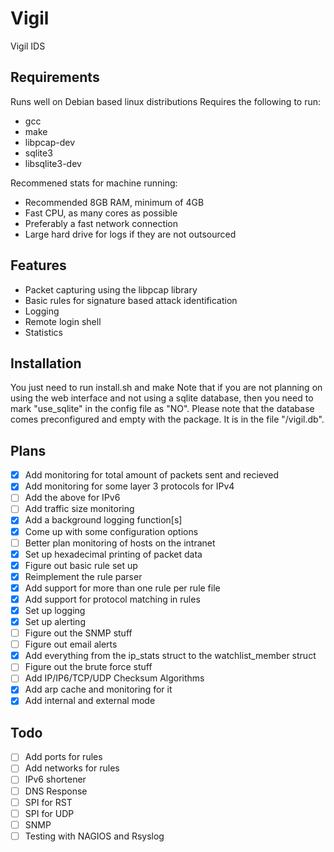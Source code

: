 <!--[![Language grade: C/C++](https://img.shields.io/lgtm/grade/cpp/g/raging-loon/vigil.svg?logo=lgtm&logoWidth=18)](https://lgtm.com/projects/g/raging-loon/vigil/context:cpp) -->
# Vigil
Vigil IDS
## Requirements
Runs well on Debian based linux distributions
Requires the following to run:
  - gcc 
  - make 
  - libpcap-dev
  - sqlite3
  - libsqlite3-dev

Recommened stats for machine running:
 - Recommended 8GB RAM, minimum of 4GB
 - Fast CPU, as many cores as possible
 - Preferably a fast network connection
 - Large hard drive for logs if they are not outsourced

## Features
 - Packet capturing using the libpcap library
 - Basic rules for signature based attack identification
 - Logging 
 - Remote login shell
 - Statistics
## Installation
You just need to run install.sh and make
Note that if you are not planning on using the web interface and not using a sqlite database, then you need to mark "use_sqlite" in the config file as "NO".
Please note that the database comes preconfigured and empty with the package. It is in the file "/vigil.db".

## Plans
 - [x] Add monitoring for total amount of packets sent and recieved
 - [x] Add monitoring for some layer 3 protocols for IPv4
 - [ ] Add the above for IPv6
 - [ ] Add traffic size monitoring
 - [x] Add a background logging function[s]
 - [x] Come up with some configuration options
 - [ ] Better plan monitoring of hosts on the intranet
 - [x] Set up hexadecimal printing of packet data
 - [x] Figure out basic rule set up
 - [x] Reimplement the rule parser
 - [x] Add support for more than one rule per rule file
 - [x] Add support for protocol matching in rules
 - [x] Set up logging
 - [x] Set up alerting
 - [ ] Figure out the SNMP stuff
 - [ ] Figure out email alerts
 - [x] Add everything from the ip_stats struct to the watchlist_member struct
 - [ ] Figure out the brute force stuff
 - [ ] Add IP/IP6/TCP/UDP Checksum Algorithms
 - [x] Add arp cache and monitoring for it
 - [x] Add internal and external mode

## Todo
- [ ] Add ports for rules
- [ ] Add networks for rules
- [ ] IPv6 shortener
- [ ] DNS Response
- [ ] SPI for RST
- [ ] SPI for UDP
- [ ] SNMP 
- [ ] Testing with NAGIOS and Rsyslog